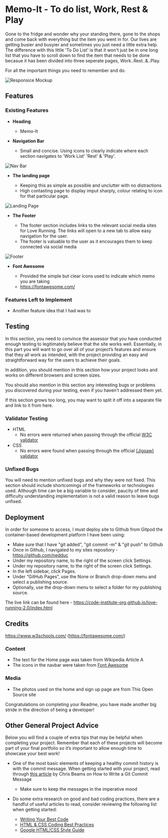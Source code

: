 # Memo-It - To do list, Work, Rest & Play

Gone to the fridge and wonder why your standing there, gone to the shops and come back with everything but the item you went in for. Our lives are getting busier and busyier and sometimes you just need a little extra help. The difference with this little 'To Do List' is that it won't just be in one long list that you have to scroll down to find the item that needs to be done becasue it has been divided into three seperate pages, Work..Rest..&..Play. 

For all the important things you need to remember and do.

![Responsice Mockup](https://github.com/lucyrush/readme-template/blob/master/media/love_running_mockup.png)

## Features 

### Existing Features

- __Heading__

  - Memo-It

- __Navigation Bar__

  - Small and concise. Using icons to clearly indicate where each section navigates to 'Work List' 'Rest' & 'Play'. 

![Nav Bar](https://github.com/lucyrush/readme-template/blob/master/media/love_running_nav.png)

- __The landing page__

  - Keeping this as simple as possible and unclutter with no distractions
  - High contasting page to display imput sharply, colour relating to icon for that particular page. 

![Landing Page](https://github.com/lucyrush/readme-template/blob/master/media/love_running_landing.png)


- __The Footer__ 

  - The footer section includes links to the relevant social media sites for Love Running. The links will open to a new tab to allow easy navigation for the user. 
  - The footer is valuable to the user as it encourages them to keep connected via social media

![Footer](https://github.com/lucyrush/readme-template/blob/master/media/love_running_footer.png)

- __Font Awesome__

  - Provided the simple but clear icons used to indicate which memo you are taking
  - https://fontawesome.com/

### Features Left to Implement

- Another feature idea that I had was to

## Testing 

In this section, you need to convince the assessor that you have conducted enough testing to legitimately believe that the site works well. Essentially, in this part you will want to go over all of your project’s features and ensure that they all work as intended, with the project providing an easy and straightforward way for the users to achieve their goals.

In addition, you should mention in this section how your project looks and works on different browsers and screen sizes.

You should also mention in this section any interesting bugs or problems you discovered during your testing, even if you haven't addressed them yet.

If this section grows too long, you may want to split it off into a separate file and link to it from here.


### Validator Testing 

- HTML
  - No errors were returned when passing through the official [W3C validator](https://validator.w3.org/nu/?doc=https%3A%2F%2Fcode-institute-org.github.io%2Flove-running-2.0%2Findex.html)
- CSS
  - No errors were found when passing through the official [(Jigsaw) validator](https://jigsaw.w3.org/css-validator/validator?uri=https%3A%2F%2Fvalidator.w3.org%2Fnu%2F%3Fdoc%3Dhttps%253A%252F%252Fcode-institute-org.github.io%252Flove-running-2.0%252Findex.html&profile=css3svg&usermedium=all&warning=1&vextwarning=&lang=en#css)

### Unfixed Bugs

You will need to mention unfixed bugs and why they were not fixed. This section should include shortcomings of the frameworks or technologies used. Although time can be a big variable to consider, paucity of time and difficulty understanding implementation is not a valid reason to leave bugs unfixed. 

## Deployment

In order for someone to access, I must deploy site to Github from Gitpod the container-based development platform I have been using: 
  - Make sure that I have "git added", "git commit -m" & "git push" to Github
  - Once in Github, I navigated to my sites repository - https://github.com/nedduc
  - Under my repository name, to the right of the screen click  Settings.
  - Under my repository name, to the right of the screen click Settings.
  - In the left sidebar, click Pages.
  - Under “GitHub Pages”, use the None or Branch drop-down menu and select a publishing source.
  - Optionally, use the drop-down menu to select a folder for my publishing source. 

The live link can be found here - https://code-institute-org.github.io/love-running-2.0/index.html 


## Credits 
https://www.w3schools.com/
(https://fontawesome.com/)

### Content 

- The text for the Home page was taken from Wikipedia Article A
- The icons in the navbar were taken from [Font Awesome](https://fontawesome.com/)

### Media

- The photos used on the home and sign up page are from This Open Source site



Congratulations on completing your Readme, you have made another big stride in the direction of being a developer! 

## Other General Project Advice

Below you will find a couple of extra tips that may be helpful when completing your project. Remember that each of these projects will become part of your final portfolio so it’s important to allow enough time to showcase your best work! 

- One of the most basic elements of keeping a healthy commit history is with the commit message. When getting started with your project, read through [this article](https://chris.beams.io/posts/git-commit/) by Chris Beams on How to Write  a Git Commit Message 
  - Make sure to keep the messages in the imperative mood 

 

- Do some extra research on good and bad coding practices, there are a handful of useful articles to read, consider reviewing the following list when getting started:
  - [Writing Your Best Code](https://learn.shayhowe.com/html-css/writing-your-best-code/)
  - [HTML & CSS Coding Best Practices](https://medium.com/@inceptiondj.info/html-css-coding-best-practice-fadb9870a00f)
  - [Google HTML/CSS Style Guide](https://google.github.io/styleguide/htmlcssguide.html#General)